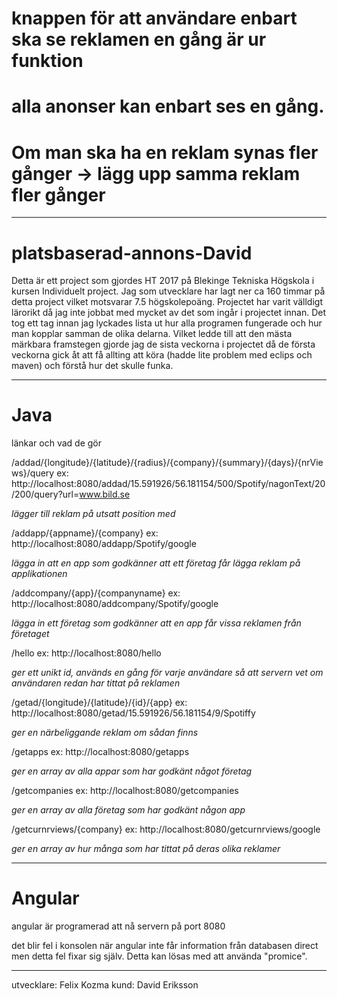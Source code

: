# knappen för att användare enbart ska se reklamen en gång är ur funktion
# alla anonser kan enbart ses en gång. 
# Om man ska ha en reklam synas fler gånger -> lägg upp samma reklam fler gånger
-------------------------------------
# platsbaserad-annons-David

Detta är ett project som gjordes HT 2017 på Blekinge Tekniska Högskola i kursen Individuelt project. 
Jag som utvecklare har lagt ner ca 160 timmar på detta project vilket motsvarar 7.5 högskolepoäng.
Projectet har varit välldigt lärorikt då jag inte jobbat med mycket av det som ingår i projectet innan.
Det tog ett tag innan jag lyckades lista ut hur alla programen fungerade och hur man kopplar samman de olika delarna. Vilket ledde till att den mästa märkbara framstegen gjorde jag de sista veckorna i projectet då de första veckorna gick åt att få allting att köra (hadde lite problem med eclips och maven) och förstå hur det skulle funka. 

-------------------------------------
# Java

länkar och vad de gör

/addad/{longitude}/{latitude}/{radius}/{company}/{summary}/{days}/{nrViews}/query
ex: http://localhost:8080/addad/15.591926/56.181154/500/Spotify/nagonText/20/200/query?url=www.bild.se

*lägger till reklam på utsatt position med*

/addapp/{appname}/{company}
ex:  http://localhost:8080/addapp/Spotify/google

*lägga in att en app som godkänner att ett företag får lägga reklam på applikationen*

/addcompany/{app}/{companyname}
ex: http://localhost:8080/addcompany/Spotify/google

*lägga in ett företag som godkänner att en app får vissa reklamen från företaget*

/hello
ex: http://localhost:8080/hello

*ger ett unikt id, används en gång för varje användare så att servern vet om användaren redan har tittat på reklamen*

/getad/{longitude}/{latitude}/{id}/{app}
ex: http://localhost:8080/getad/15.591926/56.181154/9/Spotiffy

*ger en närbeliggande reklam om sådan finns*

/getapps
ex: http://localhost:8080/getapps

*ger en array av alla appar som har godkänt något företag*

/getcompanies
ex: http://localhost:8080/getcompanies

*ger en array av alla företag som har godkänt någon app*

/getcurnrviews/{company}
ex: http://localhost:8080/getcurnrviews/google

*ger en array av hur många som har tittat på deras olika reklamer*

-------------------------------------

# Angular

angular är programerad att nå servern på port 8080

det blir fel i konsolen när angular inte får information från databasen direct men detta fel fixar sig själv. Detta kan lösas med att använda "promice".

--------------------------------------

utvecklare: Felix Kozma
kund: David Eriksson
